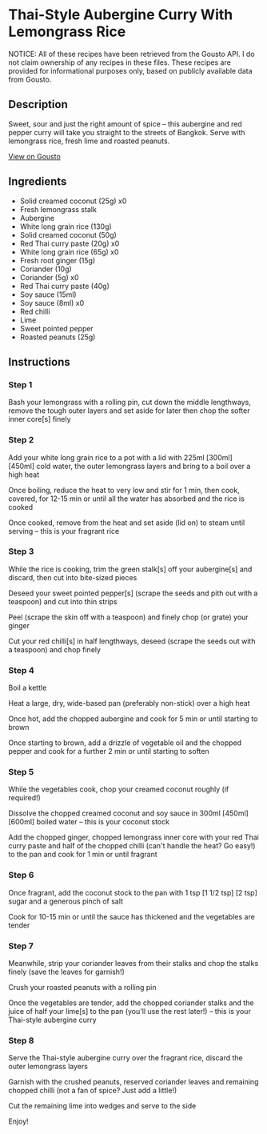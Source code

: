 # Thai-Style Aubergine Curry With Lemongrass Rice

NOTICE: All of these recipes have been retrieved from the Gousto API. I do not claim ownership of any recipes in these files. These recipes are provided for informational purposes only, based on publicly available data from Gousto.

## Description

Sweet, sour and just the right amount of spice – this aubergine and red pepper curry will take you straight to the streets of Bangkok. Serve with lemongrass rice, fresh lime and roasted peanuts.

[View on Gousto](https://www.gousto.co.uk/recipes/cookbook/thai-aubergine-curry-with-sticky-rice)

## Ingredients

- Solid creamed coconut (25g) x0
- Fresh lemongrass stalk
- Aubergine
- White long grain rice (130g)
- Solid creamed coconut (50g)
- Red Thai curry paste (20g) x0
- White long grain rice (65g) x0
- Fresh root ginger (15g)
- Coriander (10g)
- Coriander (5g) x0
- Red Thai curry paste (40g)
- Soy sauce (15ml)
- Soy sauce (8ml) x0
- Red chilli
- Lime
- Sweet pointed pepper
- Roasted peanuts (25g)

## Instructions


### Step 1

Bash your lemongrass with a rolling pin, cut down the middle lengthways, remove the tough outer layers and set aside for later then chop the softer inner core[s] finely


### Step 2

Add your white long grain rice to a pot with a lid with 225ml <span class="text-purple">[300ml] </span><span class="text-danger">[450ml]</span> cold water, the outer lemongrass layers and bring to a boil over a high heat

Once boiling, reduce the heat to very low and stir for 1 min, then cook, covered, for 12-15 min or until all the water has absorbed and the rice is cooked

Once cooked, remove from the heat and set aside (lid on) to steam until serving – this is your fragrant rice


### Step 3

While the rice is cooking, trim the green stalk[s] off your aubergine[s] and discard, then cut into bite-sized pieces

Deseed your sweet pointed pepper[s] (scrape the seeds and pith out with a teaspoon) and cut into thin strips

Peel (scrape the skin off with a teaspoon) and finely chop (or grate) your ginger

Cut your red chilli[s] in half lengthways, deseed (scrape the seeds out with a teaspoon) and chop finely


### Step 4

Boil a kettle

Heat a large, dry, wide-based pan (preferably non-stick) over a high heat

Once hot, add the chopped aubergine and cook for 5 min or until starting to brown

Once starting to brown, add a drizzle of vegetable oil and the chopped pepper and cook for a further 2 min or until starting to soften


### Step 5

While the vegetables cook, chop your creamed coconut roughly (if required!)

Dissolve the chopped creamed coconut and soy sauce in 300ml <span class="text-purple">[450ml]</span><span class="text-danger"> [600ml] </span>boiled water – this is your coconut stock

Add the chopped ginger, chopped lemongrass inner core with your red Thai curry paste and half of the chopped chilli (can't handle the heat? Go easy!) to the pan and cook for 1 min or until fragrant


### Step 6

Once fragrant, add the coconut stock to the pan with 1 tsp <span class="text-purple">[1 1/2 tsp]</span> <span class="text-danger">[2 tsp]</span> sugar and a generous pinch of salt

Cook for 10-15 min or until the sauce has thickened and the vegetables are tender


### Step 7

Meanwhile, strip your coriander leaves from their stalks and chop the stalks finely (save the leaves for garnish!)

Crush your roasted peanuts with a rolling pin

Once the vegetables are tender, add the chopped coriander stalks and the juice of half your lime[s] to the pan (you'll use the rest later!) – this is your Thai-style aubergine curry

### Step 8

Serve the Thai-style aubergine curry over the fragrant rice, discard the outer lemongrass layers

Garnish with the crushed peanuts, reserved coriander leaves and remaining chopped chilli (not a fan of spice? Just add a little!)

Cut the remaining lime into wedges and serve to the side

Enjoy!

